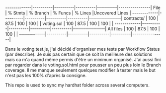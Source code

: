 -------------|----------|----------|----------|----------|----------------|
File         |  % Stmts | % Branch |  % Funcs |  % Lines |Uncovered Lines |
-------------|----------|----------|----------|----------|----------------|
 contracts/  |      100 |     87.5 |      100 |      100 |                |
  voting.sol |      100 |     87.5 |      100 |      100 |                |
-------------|----------|----------|----------|----------|----------------|
All files    |      100 |     87.5 |      100 |      100 |                |
-------------|----------|----------|----------|----------|----------------|

Dans le voting.test.js, j'ai décidé d'organiser mes tests par Workflow Status (par describe). Je suis pas certain que ce soit la meilleure des solutions mais ca m'a quand même permis d'être un minimum organisé. J'ai aussi fini par regarder dans le voting.sol.html pour pousser un peu plus loin le Branch coverage. Il me manque seulement quelques modifier à tester mais le but n'est pas les 100% d'après la consigne.

This repo is used to sync my hardhat folder across several computers.
